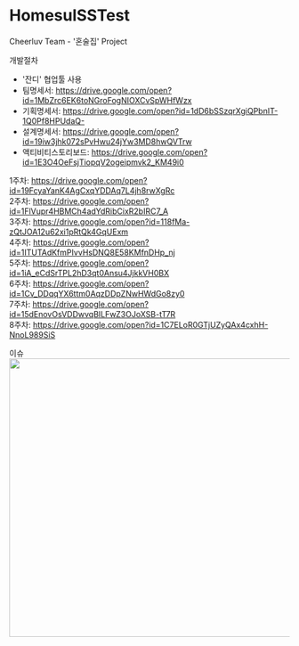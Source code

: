 # HomesulSSTest
Cheerluv Team - '혼술집' Project

개발절차
* '잔디' 협업툴 사용
* 팀명세서: https://drive.google.com/open?id=1MbZrc6EK6toNGroFogNIOXCvSpWHfWzx  
* 기획명세서: https://drive.google.com/open?id=1dD6bSSzqrXgiQPbnIT-1Q0Pf8HPUdaQ-  
* 설계명세서: https://drive.google.com/open?id=19iw3jhk072sPvHwu24jYw3MD8hwQVTrw  
* 액티비티스토리보드: https://drive.google.com/open?id=1E3O4OeFsjTiopqV2ogeipmvk2_KM49i0  
  
  
1주차: https://drive.google.com/open?id=19FcyaYanK4AgCxqYDDAq7L4jh8rwXgRc  
2주차: https://drive.google.com/open?id=1FlVupr4HBMCh4adYdRibCixR2bIRC7_A  
3주차: https://drive.google.com/open?id=118fMa-zQtJOA12u62xi1pRtQk4GqUExm  
4주차: https://drive.google.com/open?id=1ITUTAdKfmPIvvHsDNQ8E58KMfnDHp_nj  
5주차: https://drive.google.com/open?id=1iA_eCdSrTPL2hD3qt0Ansu4JjkkVH0BX  
6주차: https://drive.google.com/open?id=1Cv_DDqqYX6ttm0AqzDDpZNwHWdGo8zy0  
7주차: https://drive.google.com/open?id=15dEnovOsVDDwvqBILFwZ3OJoXSB-tT7R  
8주차: https://drive.google.com/open?id=1C7ELoR0GTjUZyQAx4cxhH-NnoL989SiS  



이슈  
<img width="700" height="500" class="spinner" alt="" src="https://user-images.githubusercontent.com/19817832/60798233-b59dad80-a1ab-11e9-8559-23bf1f60deb8.gif"/>
